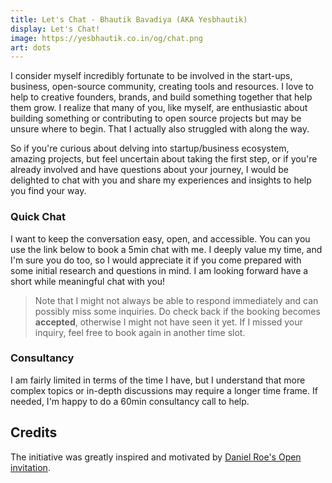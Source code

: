 ```yaml
---
title: Let's Chat - Bhautik Bavadiya (AKA Yesbhautik)
display: Let's Chat!
image: https://yesbhautik.co.in/og/chat.png
art: dots
---
```


I consider myself incredibly fortunate to be involved in the start-ups, business, open-source community, creating tools and resources. I love to help to creative founders, brands, and build something together that help them grow. I realize that many of you, like myself, are enthusiastic about building something or contributing to open source projects but may be unsure where to begin. That I actually also struggled with along the way.

So if you're curious about delving into startup/business ecosystem, amazing projects, but feel uncertain about taking the first step, or if you're already involved and have questions about your journey, I would be delighted to chat with you and share my experiences and insights to help you find your way.

### Quick Chat

I want to keep the conversation easy, open, and accessible. You can you use the link below to book a 5min chat with me. I deeply value my time, and I'm sure you do too, so I would appreciate it if you come prepared with some initial research and questions in mind. I am looking forward have a short while meaningful chat with you!

<CalCom link="yesbhautik/quick-chat" title="Book a chat" />

> Note that I might not always be able to respond immediately and can possibly miss some inquiries. Do check back if the booking becomes **accepted**, otherwise I might not have seen it yet. If I missed your inquiry, feel free to book again in another time slot.

### Consultancy

I am fairly limited in terms of the time I have, but I understand that more complex topics or in-depth discussions may require a longer time frame. If needed, I'm happy to do a 60min consultancy call to help.

<CalCom link="yesbhautik/1-1" title="Schedule a consultation" />

## Credits

The initiative was greatly inspired and motivated by [Daniel Roe's Open invitation](https://roe.dev/blog/open-invitation).
